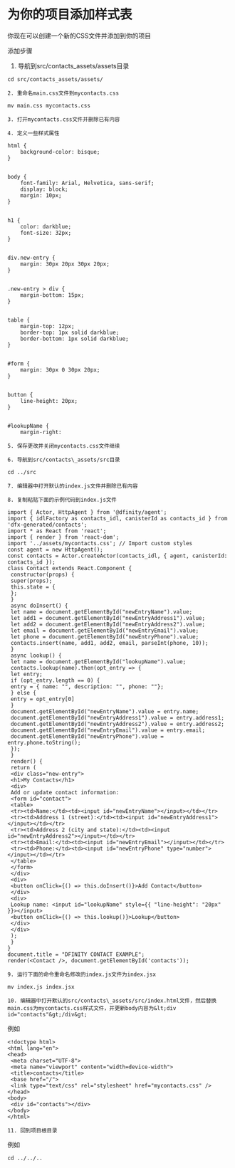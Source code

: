 # 为你的项目添加样式表



你现在可以创建一个新的CSS文件并添加到你的项目

添加步骤

1. 导航到src/contacts\_assets/assets目录

```text
cd src/contacts_assets/assets/
```

    2. 重命名main.css文件到mycontacts.css

```text
mv main.css mycontacts.css
```

    3. 打开mycontacts.css文件并删除已有内容

    4. 定义一些样式属性

```text
html {
    background-color: bisque;
}


body {
    font-family: Arial, Helvetica, sans-serif;
    display: block;
    margin: 10px;
}


h1 {
    color: darkblue;
    font-size: 32px;
}


div.new-entry {
    margin: 30px 20px 30px 20px;
}


.new-entry > div {
    margin-bottom: 15px;
}


table {
    margin-top: 12px;
    border-top: 1px solid darkblue;
    border-bottom: 1px solid darkblue;
}


#form {
    margin: 30px 0 30px 20px;
}


button {
    line-height: 20px;
}


#lookupName {
    margin-right: 
```

    5. 保存更改并关闭mycontacts.css文件继续

    6. 导航到src/contacts\_assets/src目录

```text
cd ../src
```

    7. 编辑器中打开默认的index.js文件并删除已有内容

    8. 复制粘贴下面的示例代码到index.js文件

```text
import { Actor, HttpAgent } from '@dfinity/agent';
import { idlFactory as contacts_idl, canisterId as contacts_id } from 'dfx-generated/contacts';
import * as React from 'react';
import { render } from 'react-dom';
import '../assets/mycontacts.css'; // Import custom styles
const agent = new HttpAgent();
const contacts = Actor.createActor(contacts_idl, { agent, canisterId: contacts_id });
class Contact extends React.Component {
 constructor(props) {
 super(props);
 this.state = {
 };
 }
 async doInsert() {
 let name = document.getElementById("newEntryName").value;
 let add1 = document.getElementById("newEntryAddress1").value;
 let add2 = document.getElementById("newEntryAddress2").value;
 let email = document.getElementById("newEntryEmail").value;
 let phone = document.getElementById("newEntryPhone").value;
 contacts.insert(name, add1, add2, email, parseInt(phone, 10));
 }
 async lookup() {
 let name = document.getElementById("lookupName").value;
 contacts.lookup(name).then(opt_entry => {
 let entry;
 if (opt_entry.length == 0) {
 entry = { name: "", description: "", phone: ""};
 } else {
 entry = opt_entry[0]
 }
 document.getElementById("newEntryName").value = entry.name;
 document.getElementById("newEntryAddress1").value = entry.address1;
 document.getElementById("newEntryAddress2").value = entry.address2;
 document.getElementById("newEntryEmail").value = entry.email;
 document.getElementById("newEntryPhone").value = entry.phone.toString();
 });
 }
 render() {
 return (
 <div class="new-entry">
 <h1>My Contacts</h1>
 <div>
 Add or update contact information:
 <form id="contact">
 <table>
 <tr><td>Name:</td><td><input id="newEntryName"></input></td></tr>
 <tr><td>Address 1 (street):</td><td><input id="newEntryAddress1"></input></td></tr>
 <tr><td>Address 2 (city and state):</td><td><input id="newEntryAddress2"></input></td></tr>
 <tr><td>Email:</td><td><input id="newEntryEmail"></input></td></tr>
 <tr><td>Phone:</td><td><input id="newEntryPhone" type="number"></input></td></tr>
 </table>
 </form>
 </div>
 <div>
 <button onClick={() => this.doInsert()}>Add Contact</button>
 </div>
 <div>
 Lookup name: <input id="lookupName" style={{ "line-height": "20px" }}></input>
 <button onClick={() => this.lookup()}>Lookup</button>
 </div>
 </div>
 );
 }
}
document.title = "DFINITY CONTACT EXAMPLE";
render(<Contact />, document.getElementById('contacts'));
```

    9. 运行下面的命令重命名修改的index.js文件为index.jsx

```text
mv index.js index.jsx
```

    10. 编辑器中打开默认的src/contacts\_assets/src/index.html文件，然后替换main.css为mycontacts.css样式文件，并更新body内容为&lt;div id="contacts"&gt;/div&gt;

例如

```text
<!doctype html>
<html lang="en">
<head>
 <meta charset="UTF-8">
 <meta name="viewport" content="width=device-width">
 <title>contacts</title>
 <base href="/">
 <link type="text/css" rel="stylesheet" href="mycontacts.css" />
</head>
<body>
 <div id="contacts"></div>
</body>
</html>
```

    11. 回到项目根目录

例如

```text
cd ../../..
```

